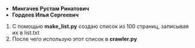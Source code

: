 - **Мингачев Рустам Ринатович** 
- **Гордеев Илья Сергеевич**
  
1. С помощью **make_list.py** создаю список из 100 страниц, записывая их в list.txt
2. После чего использую этот список в **crawler.py**
